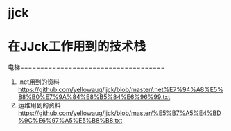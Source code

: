 # jjck
# 在JJck工作用到的技术栈
电梯====================================

1. .net用到的资料
https://github.com/yellowaug/jjck/blob/master/.net%E7%94%A8%E5%88%B0%E7%9A%84%E8%B5%84%E6%96%99.txt
2. 运维用到的资料
https://github.com/yellowaug/jjck/blob/master/%E5%B7%A5%E4%BD%9C%E6%97%A5%E5%B8%B8.txt



